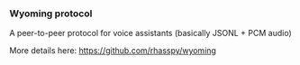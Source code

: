 ### Wyoming protocol

A peer-to-peer protocol for voice assistants (basically JSONL + PCM audio)

More details here: https://github.com/rhasspy/wyoming
